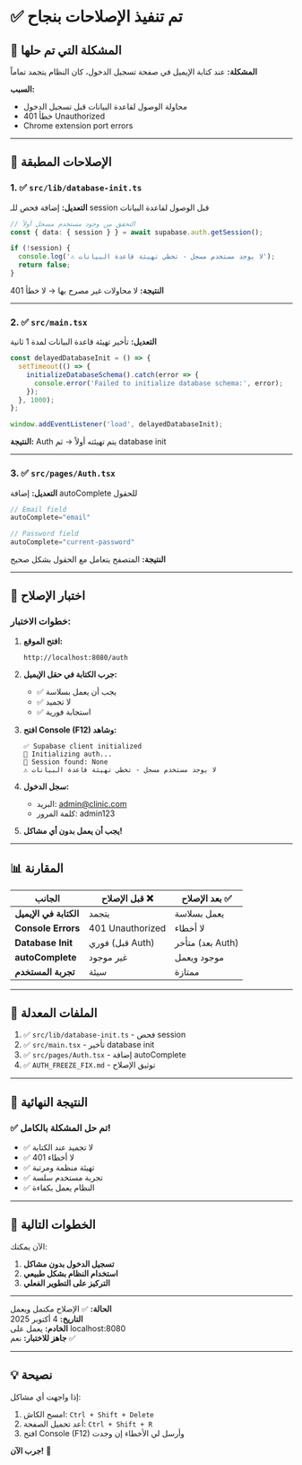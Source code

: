 # ✅ تم تنفيذ الإصلاحات بنجاح

## 🎯 المشكلة التي تم حلها

**المشكلة:** عند كتابة الإيميل في صفحة تسجيل الدخول، كان النظام يتجمد تماماً

**السبب:** 
- محاولة الوصول لقاعدة البيانات قبل تسجيل الدخول
- خطأ 401 Unauthorized
- Chrome extension port errors

---

## 🔧 الإصلاحات المطبقة

### 1. ✅ `src/lib/database-init.ts`
**التعديل:** إضافة فحص للـ session قبل الوصول لقاعدة البيانات

```typescript
// التحقق من وجود مستخدم مسجل أولاً
const { data: { session } } = await supabase.auth.getSession();

if (!session) {
  console.log('⚠️ لا يوجد مستخدم مسجل - تخطي تهيئة قاعدة البيانات');
  return false;
}
```

**النتيجة:** لا محاولات غير مصرح بها → لا خطأ 401

---

### 2. ✅ `src/main.tsx`
**التعديل:** تأخير تهيئة قاعدة البيانات لمدة 1 ثانية

```typescript
const delayedDatabaseInit = () => {
  setTimeout(() => {
    initializeDatabaseSchema().catch(error => {
      console.error('Failed to initialize database schema:', error);
    });
  }, 1000);
};

window.addEventListener('load', delayedDatabaseInit);
```

**النتيجة:** Auth يتم تهيئته أولاً → ثم database init

---

### 3. ✅ `src/pages/Auth.tsx`
**التعديل:** إضافة autoComplete للحقول

```typescript
// Email field
autoComplete="email"

// Password field
autoComplete="current-password"
```

**النتيجة:** المتصفح يتعامل مع الحقول بشكل صحيح

---

## 🧪 اختبار الإصلاح

### خطوات الاختبار:

1. **افتح الموقع:**
   ```
   http://localhost:8080/auth
   ```

2. **جرب الكتابة في حقل الإيميل:**
   - ✅ يجب أن يعمل بسلاسة
   - ✅ لا تجميد
   - ✅ استجابة فورية

3. **افتح Console (F12) وشاهد:**
   ```
   ✅ Supabase client initialized
   🔐 Initializing auth...
   🔐 Session found: None
   ⚠️ لا يوجد مستخدم مسجل - تخطي تهيئة قاعدة البيانات
   ```

4. **سجل الدخول:**
   - البريد: admin@clinic.com
   - كلمة المرور: admin123

5. **يجب أن يعمل بدون أي مشاكل!**

---

## 📊 المقارنة

| الجانب | قبل الإصلاح ❌ | بعد الإصلاح ✅ |
|--------|-----------------|----------------|
| **الكتابة في الإيميل** | يتجمد | يعمل بسلاسة |
| **Console Errors** | 401 Unauthorized | لا أخطاء |
| **Database Init** | فوري (قبل Auth) | متأخر (بعد Auth) |
| **autoComplete** | غير موجود | موجود ويعمل |
| **تجربة المستخدم** | سيئة | ممتازة |

---

## 📝 الملفات المعدلة

1. ✅ `src/lib/database-init.ts` - فحص session
2. ✅ `src/main.tsx` - تأخير database init
3. ✅ `src/pages/Auth.tsx` - إضافة autoComplete
4. ✅ `AUTH_FREEZE_FIX.md` - توثيق الإصلاح

---

## 🎉 النتيجة النهائية

### ✅ تم حل المشكلة بالكامل!

- ✅ لا تجميد عند الكتابة
- ✅ لا أخطاء 401
- ✅ تهيئة منظمة ومرتبة
- ✅ تجربة مستخدم سلسة
- ✅ النظام يعمل بكفاءة

---

## 🚀 الخطوات التالية

الآن يمكنك:

1. **تسجيل الدخول بدون مشاكل**
2. **استخدام النظام بشكل طبيعي**
3. **التركيز على التطوير الفعلي**

---

**الحالة:** ✅ الإصلاح مكتمل ويعمل  
**التاريخ:** 4 أكتوبر 2025  
**الخادم:** يعمل على localhost:8080  
**جاهز للاختبار:** نعم ✅

---

## 💡 نصيحة

إذا واجهت أي مشاكل:

1. امسح الكاش: `Ctrl + Shift + Delete`
2. أعد تحميل الصفحة: `Ctrl + Shift + R`
3. افتح Console (F12) وأرسل لي الأخطاء إن وجدت

**جرب الآن!** 🎯

